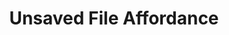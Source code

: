 ---
  id: "13074"
  fieldLayoutId: "89"
  uid: "81291ee4-9047-4d42-92a7-36a4fb625438"
  enabled: "1"
  archived: "0"
  dateCreated: "2018-08-15 05:01:52"
  dateUpdated: "2019-01-28 02:47:28"
  siteSettingsId: "13074"
  slug: "unsaved-file-affordance"
  siteId: "1"
  uri: "patterns/web/entry/unsaved-file-affordance"
  enabledForSite: "1"
  sectionId: "2"
  typeId: "2"
  authorId: "1"
  postdateCreated: "2018-08-15 05:01:00"
  expirydateCreated: null
  contentId: "13069"
  title: "Unsaved File Affordance"
  field_allColorsComputed: null
  field_allColorsComputedIllustration: null
  field_allColorsComputedThumbnail: null
  field_appDescription: null
  field_appDescriptionSentiment: null
  field_audio: "0"
  field_authorFaq: null
  field_bgThumbPosition: "left center"
  field_body: null
  field_captureSize: null
  field_categoriesRaw: "visibility,\nkeeping context,"
  field_categoryInPlainText: null
  field_coldThumbTransform: null
  field_colorPalette: null
  field_contributorName: null
  field_contributorUrl: null
  field_coverColor: null
  field_dominantColor: null
  field_externalContributor: "0"
  field_fetchWebsiteData: null
  field_fullName: null
  field_gfycatSource: "NaturalUnkemptCoqui"
  field_gif: "1"
  field_gumletUrl: null
  field_gumletUrlNoPreParse: null
  field_howHelps: "<p><strong>Visibility and Keeping Context</strong></p>\n<p>When a user is performing a critical and involved task like writing code, is extremely important for the systems that are enabling this activity to show their state clearly. </p>\n<p>VS Code builds a robust mental model with easy to learn affordances like the unsaved file dot.</p>\n<p>Also, by providing this layer of system visibility, VS Code can prevent its users from losing the context of the activities they are performing. </p>\n<p>A small affordance like the 'unsaved dot' not only help VS Code users to understand the state of their files quickly but also becomes an integral part of the mental model they use when performing any activity in the code editor.</p>"
  field_howWorks: "<p>Unlike standard text processors, code editors rarely save files automatically for the user. <br />There are many reasons for this, but in general, it has to do with a mix of critical intricacies that happen when code is being written inside a code editor.</p>\n<p>For example, many editors will reformat files on save. Many environments will actively re-build the developed system every time a file that has changed is saved. Some Git configurations are set to create commits automatically in every save, and some environments will even perform quality tests and checks in every save.<br /><br />Regardless of the reason, saving in a code editor is a critical action that can change the behavior and outcomes of the produced program. Because of this, the decision of saving a file is almost every time an input of the end user.<br /><br />Code editors provide affordances to tell the user that there are unsaved files that may be affecting the current outcomes. In the case of Microsoft VS Code, the affordance used is a small dot that shows up next to the file name in the tab and the file explorer. The dot remains in that position until the user saves the file either through the keyboard shortcut or the file menu.<br /><br />Besides this affordance, VS Code also shows a notification bubble over the Explorer icon on the left. The number inside the notification bubble is correspondent to the number of unsaved files.<br /><br />VS Code also shows the dot affordance in other instances where the file name appears, for example in contextual menus like Quick Open and Integrated Terminal.</p>"
  field_iconColors: null
  field_iconComputedColors: null
  field_illustrationSource: null
  field_imagePathRaw: ""
  field_imageTextOcr: null
  field_depthArticleBody: null
  field_lpSentimentScore: null
  field_lpUrl: null
  field_mediaEmbed: null
  field_mobileId: null
  field_mobileShotSrc: null
  field_newsObject: null
  field_pageFetchJsonString: null
  field_patternSrc: "Microsoft VS Code"
  field_platformRaw: "Web"
  field_qualityDescription: null
  field_rawResponse: null
  field_readingDuration: null
  field_readingDurationSeconds: null
  field_readingEaseLevel: null
  field_readingEaseScore: null
  field_references: null
  field_screenshotColors: null
  field_screenshotComputedColors: null
  field_sourceFromArchive: null
  field_strategyDescription: null
  field_thumbColors: null
  field_thumbVideoUrl: null
  field_webDescription: null
  field_webTitle: null
  field_what: "<p>This is a solution found in Microsoft's VS Code (as well as many other code editors). When a user makes a change in a file, VS Code will alert the user about the unsaved file by placing a dot next to the file name in the tab, as well as in the explorer. Additionally VS Code will also light up a notification bubble over the Explorer icon in the left of the editor.</p>"
  root: null
  lft: null
  rgt: null
  level: null
  structureId: null
  layout: layouts/post.njk
---